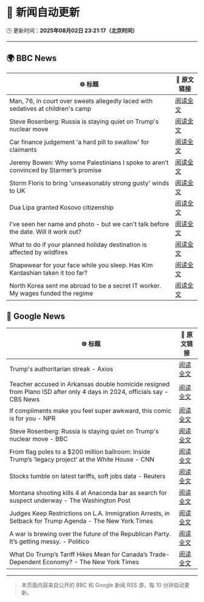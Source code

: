 # 🧠 新闻自动更新

🕒 更新时间：**2025年08月02日 23:21:17（北京时间）**

---

## 🌍 BBC News

| 🌐 标题 | 🔗 原文链接 |
|--------|-------------|
| Man, 76, in court over sweets allegedly laced with sedatives at children's camp | [阅读全文](https://www.bbc.com/news/articles/cwyep6j7z0zo?at_medium=RSS&at_campaign=rss) |
| Steve Rosenberg: Russia is staying quiet on Trump's nuclear move | [阅读全文](https://www.bbc.com/news/articles/cly4kgv9238o?at_medium=RSS&at_campaign=rss) |
| Car finance judgement 'a hard pill to swallow' for claimants | [阅读全文](https://www.bbc.com/news/articles/c7vle481ydno?at_medium=RSS&at_campaign=rss) |
| Jeremy Bowen: Why some Palestinians I spoke to aren’t convinced by Starmer’s promise | [阅读全文](https://www.bbc.com/news/articles/cd6n0eeqp54o?at_medium=RSS&at_campaign=rss) |
| Storm Floris to bring 'unseasonably strong gusty' winds to UK | [阅读全文](https://www.bbc.com/news/videos/cx23kj8n1m5o?at_medium=RSS&at_campaign=rss) |
| Dua Lipa granted Kosovo citizenship | [阅读全文](https://www.bbc.com/news/articles/cwypepyzqego?at_medium=RSS&at_campaign=rss) |
| I've seen her name and photo - but we can't talk before the date. Will it work out? | [阅读全文](https://www.bbc.com/news/articles/c9w1we5gz5qo?at_medium=RSS&at_campaign=rss) |
| What to do if your planned holiday destination is affected by wildfires | [阅读全文](https://www.bbc.com/news/articles/c626zp6k4g7o?at_medium=RSS&at_campaign=rss) |
| Shapewear for your face while you sleep. Has Kim Kardashian taken it too far? | [阅读全文](https://www.bbc.com/news/articles/cn72rpzg0lpo?at_medium=RSS&at_campaign=rss) |
| North Korea sent me abroad to be a secret IT worker. My wages funded the regime | [阅读全文](https://www.bbc.com/news/articles/c15wk77zxngo?at_medium=RSS&at_campaign=rss) |

## 📰 Google News

| 🌐 标题 | 🔗 原文链接 |
|--------|-------------|
| Trump's authoritarian streak - Axios | [阅读全文](https://news.google.com/rss/articles/CBMiggFBVV95cUxPem1PYXhaZURZSUhHcll0ckRtWk0xZFBHYzY5bFh3WVNfaFFBME8xb1JPbWRsV3V4N091NDE2TGIxOUdpeXoxRFllTGpVcVFJdDBxQjNfSE1rbk9Pa2oyS29ReFVOQVhZaE9Sb3VCaVoyY0p2ZldQVXlSWEljYUJ6Ri13?oc=5) |
| Teacher accused in Arkansas double homicide resigned from Plano ISD after only 4 days in 2024, officials say - CBS News | [阅读全文](https://news.google.com/rss/articles/CBMipgFBVV95cUxQN29wdnZLVC1xUmdNcFcxcV9HLWZkYmxMcVlNaW1vbXFWSkZLaTdNSjhLZk5WNFE1WXUtVmtfdFdUWWFKYWxtRXhTSW1ueTZHVWdKb3VoSGpDOXRLTEFkRVViV0ItbUJmcVRIWHNkSWx0Mk55U3d2VGZTOHVLMThmby1QczFFclNrakIxaklobXBiOFNxWmxmYnR4TFJraV9qTE5CVjVn?oc=5) |
| If compliments make you feel super awkward, this comic is for you - NPR | [阅读全文](https://news.google.com/rss/articles/CBMigwFBVV95cUxOTG40VWV1cmljOV9rLUNZYVBfa3hmT2lMRVh6S0lNcDIwXzNJVWpGSjUyRFpVSDdaSGtBRlBBRzVVNjJYX1ZSZnJqR2xOX0NnTUsyOGFJeGNBWHYzQ1l0UjkzSU5IeUl1dy1iUzNsY1FqNmExQzlvZXZWel8yaFlfVF9Gaw?oc=5) |
| Steve Rosenberg: Russia is staying quiet on Trump's nuclear move - BBC | [阅读全文](https://news.google.com/rss/articles/CBMiWkFVX3lxTFBVOGFlU1J3QUJXd2JwTXFvVDNVR0hTTTBhMXd5R3M3Y1Q5WTk1R2g5Nk5XV2UtaGY2U0xRaGRaNFVCOFpIeVNCeGVDTWVrNHN6TWZXZG9zbVE2Z9IBX0FVX3lxTE5wZVliR1lHa3dmQnowTENCVUFBLU5ka251OVVWRGRqMHB3cGp3UzdpeDN3Qlh4aEVCeUVaU0lZTXItSW1tekNrYThVZThQZHIxMFZlcEpNTWo3eDJuSzI0?oc=5) |
| From flag poles to a $200 million ballroom: Inside Trump’s ‘legacy project’ at the White House - CNN | [阅读全文](https://news.google.com/rss/articles/CBMihAFBVV95cUxQaG1ER2R1RUdTTzV0Q2tZajd6bktoajNqS3Bhd0w3RDBnWTNTVGpOSE5IcmR4NUNydW85b3FZdEtIMXY5RHVVcjUxb0JqbTRpS2VWSFpEcFZnUEI2OW9CNEt4LWo4Y3NQRU9DemIwdEN1MG9OZDdSUlNNcUJIQ3ZNaEVjd0XSAYoBQVVfeXFMTjVHSlJvb3pSYnpGWjVMdVRmRDFXWks5cVFOSC1sbmwwaUlxMGtGd1puZnhrQ25xQ2lsUlhJVW1rVFlfMW5rRkJOam04VDVOV2x0Zld5bkV4UHBPMmJHNG03NTlZbm80OGRUaWZQWXNoNWliT29vWlhseWxyQVdQcGxpV2dpczV0cGNn?oc=5) |
| Stocks tumble on latest tariffs, soft jobs data - Reuters | [阅读全文](https://news.google.com/rss/articles/CBMikgFBVV95cUxQZUVDTy1tNGlISkhtUnNFT0QySklidzl4WHRJOFlrRnByazBVbHNGOU1kaThrRVlSSGNWZ2tuRzdZbjc2WmR0dzI1bklVTWFKX0xDeTRoYUhoVy11Uk1ya0VaaFdQTzNqMDdIYmkzcXU1aVRCM2I3YnQ5Tk9yTEhrRGU5OEhwYmNEM21hSDd3NUhfUQ?oc=5) |
| Montana shooting kills 4 at Anaconda bar as search for suspect underway - The Washington Post | [阅读全文](https://news.google.com/rss/articles/CBMikAFBVV95cUxNNXNwSy0yZ09uODllLXV6d3dodGtPZmJzbDhWdzdKVXBzcERKZGpSVmg0aVMxMWYtUmVWa2JkLXZpTVMxSWQ0c0d5a19Mcml2Rkt6UVk1LUtEc21IQkVtU0czMGVvbFJVeEdSY1NwUVljdTNneWlQdEktcG1vRWN6RDE4RW9SeDZaanFGVkpUOW0?oc=5) |
| Judges Keep Restrictions on L.A. Immigration Arrests, in Setback for Trump Agenda - The New York Times | [阅读全文](https://news.google.com/rss/articles/CBMihgFBVV95cUxOUVRFQnhFV3NqVnJqTGtpcE9LMlNNcFNYT0FGWldIYXVseVk1djMyM3Jlc1lpNXpTdzNJRi1DamgzeXZMRnBiMHdMQm9UZ1ctaTI2WUY2UXNPTUZRNUd5ZjZnN21Mcmh1ZWpvUDB5VUJ3NEI0d3VHeTItLVVVVEhkeVIwOXMwUQ?oc=5) |
| A war is brewing over the future of the Republican Party. It’s getting messy. - Politico | [阅读全文](https://news.google.com/rss/articles/CBMinwFBVV95cUxQT3FoNU5aQ2dJbC1hTkxjZmc5ZjVPVXhRNWZQUV82ZjBxMldoZjAtUUFSMzV6S010anFFQkh0NnpqUWdzZlMwSlp0WkhqM2s3UTdYS3MxRFlNM1ROTkZoNlpjNDNLbmhDY3VtcmhMcEF4NXdTWG1tLUl3bTJOQzZfcWVWZWh2RzFwc3hPQkNPeC1fcFVZZFJuLW9xWGRZUlU?oc=5) |
| What Do Trump’s Tariff Hikes Mean for Canada’s Trade-Dependent Economy? - The New York Times | [阅读全文](https://news.google.com/rss/articles/CBMivgFBVV95cUxPT1BfSkNzVVA5RWNTNE1jLVBuOEdKX1h6RTMxdTBwQncyN0hDdjJDNW4xd05RdjdKV1IwQldJM1ZtWFc5YWFna01oOFBWdF9oQkxDVkJXYlQyMEZ3cV92R3haNGhnaENVRzN0anFQTjZRb0k0MnNyYzE5Ml84c2xNWFRyVDhjU3VSdXg3WDNhX280RHotcVBRWUlpa0MyVVRLSFU2LUJudDFwaHdyZTBtQUpreVlHRl9uYURxS2dB?oc=5) |

---
> 本页面内容来自公开的 BBC 和 Google 新闻 RSS 源，每 10 分钟自动更新。